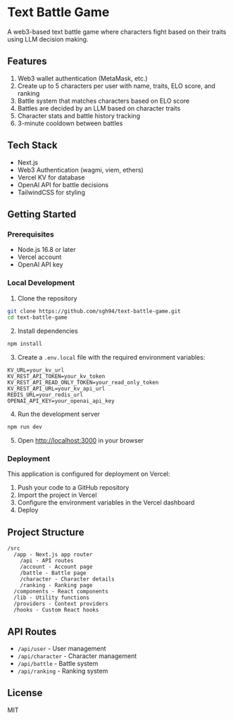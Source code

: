 # Text Battle Game

A web3-based text battle game where characters fight based on their traits using LLM decision making.

## Features

1. Web3 wallet authentication (MetaMask, etc.)
2. Create up to 5 characters per user with name, traits, ELO score, and ranking
3. Battle system that matches characters based on ELO score
4. Battles are decided by an LLM based on character traits
5. Character stats and battle history tracking
6. 3-minute cooldown between battles

## Tech Stack

- Next.js
- Web3 Authentication (wagmi, viem, ethers)
- Vercel KV for database
- OpenAI API for battle decisions
- TailwindCSS for styling

## Getting Started

### Prerequisites

- Node.js 16.8 or later
- Vercel account
- OpenAI API key

### Local Development

1. Clone the repository
```bash
git clone https://github.com/sgh94/text-battle-game.git
cd text-battle-game
```

2. Install dependencies
```bash
npm install
```

3. Create a `.env.local` file with the required environment variables:
```
KV_URL=your_kv_url
KV_REST_API_TOKEN=your_kv_token
KV_REST_API_READ_ONLY_TOKEN=your_read_only_token
KV_REST_API_URL=your_kv_api_url
REDIS_URL=your_redis_url
OPENAI_API_KEY=your_openai_api_key
```

4. Run the development server
```bash
npm run dev
```

5. Open [http://localhost:3000](http://localhost:3000) in your browser

### Deployment

This application is configured for deployment on Vercel:

1. Push your code to a GitHub repository
2. Import the project in Vercel
3. Configure the environment variables in the Vercel dashboard
4. Deploy

## Project Structure

```
/src
  /app - Next.js app router
    /api - API routes
    /account - Account page
    /battle - Battle page
    /character - Character details
    /ranking - Ranking page
  /components - React components
  /lib - Utility functions
  /providers - Context providers
  /hooks - Custom React hooks
```

## API Routes

- `/api/user` - User management
- `/api/character` - Character management
- `/api/battle` - Battle system
- `/api/ranking` - Ranking system

## License

MIT
